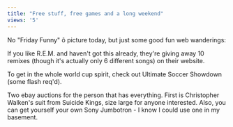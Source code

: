 ```yaml
---
title: "Free stuff, free games and a long weekend"
views: '5'
---
```

<p>No "Friday Funny" ô picture today, but just some good fun web wanderings:</p>
<p>If you like R.E.M. and haven't got this already, they're giving away 10 remixes (though it's actually only 6 different songs) on their website.</p>
<p>To get in the whole world cup spirit, check out Ultimate Soccer Showdown (some flash req'd).</p>
<p>Two ebay auctions for the person that has everything. First is Christopher Walken's suit from Suicide Kings, size large for anyone interested. Also, you can get yourself your own Sony Jumbotron - I know I could use one in my basement.</p>

